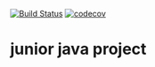﻿[![Build Status](https://travis-ci.org/santasdi/junior.svg?branch=master)](https://travis-ci.org/santasdi/junior)
[![codecov](https://codecov.io/gh/santasdi/junior/branch/master/graph/badge.svg)](https://codecov.io/gh/santasdi/junior)
# junior java project
